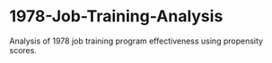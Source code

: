 # 1978-Job-Training-Analysis
Analysis of 1978 job training program effectiveness using propensity scores.
